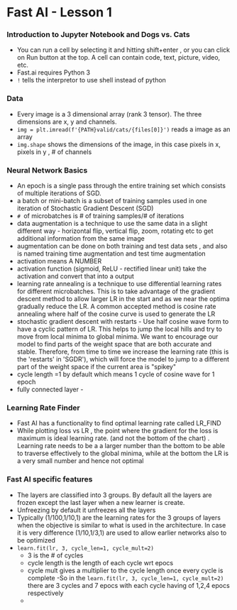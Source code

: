 # Fast AI - Lesson 1

### Introduction to Jupyter Notebook and Dogs vs. Cats 

- You can run a cell by selecting it and hitting shift+enter , or you can click on Run button at the top. A cell can contain code, text, picture, video, etc.
- Fast.ai requires Python 3
- `!` tells the interpretor to use shell instead of python

### Data 

- Every image is a 3 dimensional array (rank 3 tensor). The three dimensions are x, y and channels.
- `img = plt.imread(f'{PATH}valid/cats/{files[0]}')` reads a image as an array
- `img.shape` shows the dimensions of the image, in this case pixels in x, pixels in y , # of channels

### Neural Network Basics
- An epoch is a single pass through the entire training set which consists of multiple iterations of SGD.
- a batch or mini-batch is a subset of training samples used in one iteration of Stochastic Gradient Descent (SGD)
-  `# `of microbatches is # of training samples/# of iterations
-  data augmentation is a technique to use the same data in a slight different way - horizontal flip, vertical flip, zoom, rotating etc to get additional information from the same image
-  augmentation can be done on both training and test data sets , and also is named training time augmentation and test time augmentation
-  activation means A NUMBER
-  activation function (sigmoid, ReLU - rectified linear unit) take the activation and convert that into a output
-  learning rate annealing is a technique to use differential learning rates for different microbatches. This is to take advantage of the gradient descent method to allow larger LR in the start and as we near the optima gradually reduce the LR. A common accepted method is cosine rate annealing where half of the cosine curve is used to generate the LR
-  stochastic gradient descent with restarts  - Use half cosine wave form to have a cyclic pattern of LR. This helps to jump the local hills and try to move from local minima to global minima. We want to encourage our model to find parts of the weight space that are both accurate and stable. Therefore, from time to time we increase the learning rate (this is the 'restarts' in 'SGDR'), which will force the model to jump to a different part of the weight space if the current area is "spikey"
-  cycle length =1 by default which means 1 cycle of cosine wave for 1 epoch
-  fully connected layer - 

### Learning Rate Finder
- Fast AI has a functionality to find optimal learning rate called LR_FIND
- While plotting loss vs LR , the point where the gradient for the loss is maximum is ideal learning rate. (and not the bottom of the chart) . Learning rate needs to be a a larger number than the bottom to be able to traverse effectively to the global minima, while at the bottom the LR is a very small number and hence not optimal



### Fast AI specific features
- The layers are classified into 3 groups. By default all the layers are frozen except the last layer when a new learner is create.
- Unfreezing by default it unfreezes all the layers
- Typically (1/100,1/10,1) are the learning rates for the 3 groups of layers when the objective is similar to what is used in the architecture. In case it is very difference (1/10,1/3,1) are used to allow earlier networks also to be optimized
-  `learn.fit(lr, 3, cycle_len=1, cycle_mult=2)` 
	- 3 is the # of cycles
	- cycle length is the length of each cycle wrt epocs
	- cycle mult gives a multiplier to the cycle length once every cycle is complete
	-So in the `learn.fit(lr, 3, cycle_len=1, cycle_mult=2)` there are 3 cycles and 7 epocs with each cycle having of 1,2,4 epocs respectively
	- 

 


